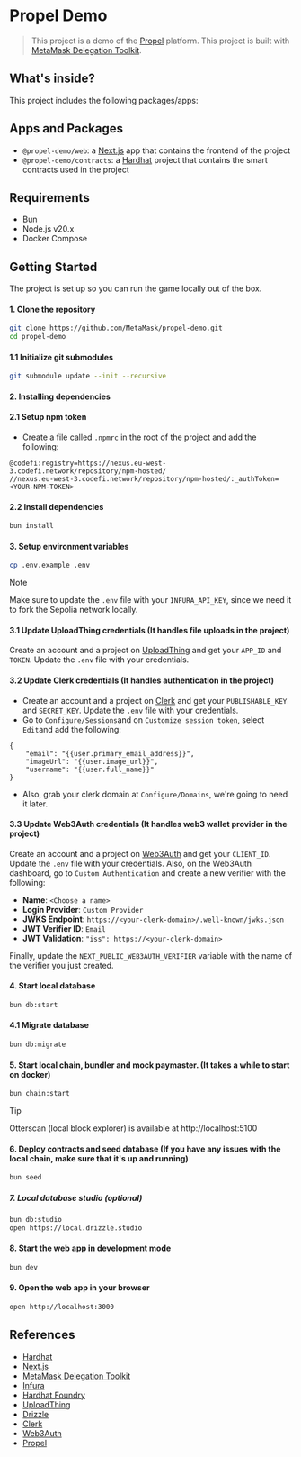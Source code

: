 # Propel Demo

> This project is a demo of the [Propel](https://propelevents.io/) platform. This project is built with [MetaMask Delegation Toolkit](https://docs.gator.metamask.io/).

## What's inside?

This project includes the following packages/apps:

## Apps and Packages

- `@propel-demo/web`: a [Next.js](https://nextjs.org/) app that contains the frontend of the project
- `@propel-demo/contracts`: a [Hardhat](https://hardhat.org/) project that contains the smart contracts used in the project

## Requirements

- Bun
- Node.js v20.x
- Docker Compose

## Getting Started

The project is set up so you can run the game locally out of the box.

#### 1. Clone the repository

```bash
git clone https://github.com/MetaMask/propel-demo.git
cd propel-demo
```

#### 1.1 Initialize git submodules

```bash
git submodule update --init --recursive
```

#### 2. Installing dependencies

#### 2.1 Setup npm token

- Create a file called `.npmrc` in the root of the project and add the following:

```
@codefi:registry=https://nexus.eu-west-3.codefi.network/repository/npm-hosted/
//nexus.eu-west-3.codefi.network/repository/npm-hosted/:_authToken=<YOUR-NPM-TOKEN>
```

#### 2.2 Install dependencies

```bash
bun install
```

#### 3. Setup environment variables

```bash
cp .env.example .env
```

> [!NOTE]
> Make sure to update the `.env` file with your `INFURA_API_KEY`, since we need it to fork the Sepolia network locally.

#### 3.1 Update UploadThing credentials (It handles file uploads in the project)

Create an account and a project on [UploadThing](https://uploadthing.com/) and get your `APP_ID` and `TOKEN`. Update the `.env` file with your credentials.

#### 3.2 Update Clerk credentials (It handles authentication in the project)

- Create an account and a project on [Clerk](https://clerk.com/) and get your `PUBLISHABLE_KEY` and `SECRET_KEY`. Update the `.env` file with your credentials.
- Go to `Configure/Sessions`and on `Customize session token`, select `Edit`and add the following:

```
{
	"email": "{{user.primary_email_address}}",
	"imageUrl": "{{user.image_url}}",
	"username": "{{user.full_name}}"
}
```

- Also, grab your clerk domain at `Configure/Domains`, we're going to need it later.

#### 3.3 Update Web3Auth credentials (It handles web3 wallet provider in the project)

Create an account and a project on [Web3Auth](https://web3auth.io/) and get your `CLIENT_ID`. Update the `.env` file with your credentials.
Also, on the Web3Auth dashboard, go to `Custom Authentication` and create a new verifier with the following:

- **Name**: `<Choose a name>`
- **Login Provider**: `Custom Provider`
- **JWKS Endpoint**: `https://<your-clerk-domain>/.well-known/jwks.json`
- **JWT Verifier ID**: `Email`
- **JWT Validation**: `"iss": https://<your-clerk-domain>`

Finally, update the `NEXT_PUBLIC_WEB3AUTH_VERIFIER` variable with the name of the verifier you just created.

#### 4. Start local database

```bash
bun db:start
```

#### 4.1 Migrate database

```bash
bun db:migrate
```

#### 5. Start local chain, bundler and mock paymaster. (It takes a while to start on docker)

```bash
bun chain:start
```

> [!TIP]
> Otterscan (local block explorer) is available at http://localhost:5100

#### 6. Deploy contracts and seed database (If you have any issues with the local chain, make sure that it's up and running)

```bash
bun seed
```

##### 7. Local database studio (optional)

```bash
bun db:studio
open https://local.drizzle.studio
```

#### 8. Start the web app in development mode

```bash
bun dev
```

#### 9. Open the web app in your browser

```bash
open http://localhost:3000
```

## References

- [Hardhat](https://hardhat.org/)
- [Next.js](https://nextjs.org/)
- [MetaMask Delegation Toolkit](https://docs.gator.metamask.io/)
- [Infura](https://infura.io/)
- [Hardhat Foundry](https://hardhat.org/hardhat-foundry/)
- [UploadThing](https://uploadthing.com/)
- [Drizzle](https://orm.drizzle.team/docs/get-started-postgresql/)
- [Clerk](https://clerk.com/)
- [Web3Auth](https://web3auth.io/)
- [Propel](https://propelevents.io/)
